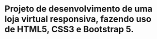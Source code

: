 ﻿# Projeto de desenvolvimento de uma loja virtual responsiva, fazendo uso de HTML5, CSS3 e Bootstrap 5.

